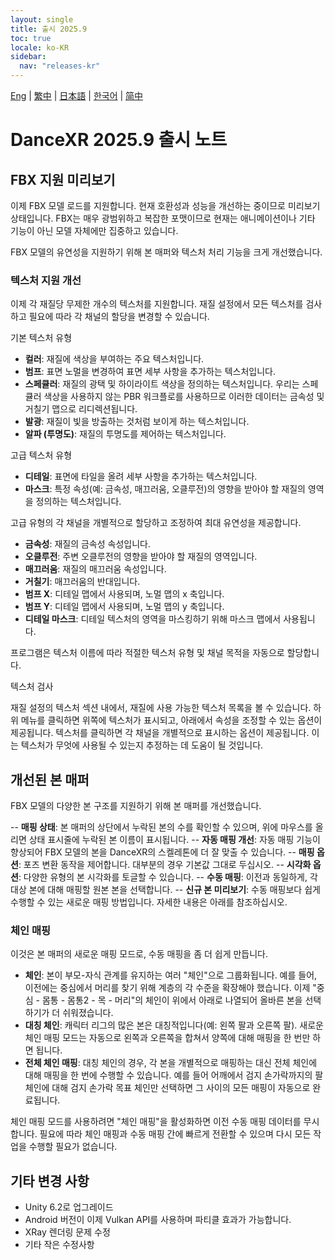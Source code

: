 ```yaml
---
layout: single
title: 출시 2025.9
toc: true
locale: ko-KR
sidebar:
  nav: "releases-kr"
---
```

[Eng](/dancexr/releases/2025.9) | [繁中](/tw/dancexr/releases/2025.9) | [日本語](/jp/dancexr/releases/2025.9) | [한국어](/kr/dancexr/releases/2025.9) | [简中](/zh/dancexr/releases/2025.9)

# DanceXR 2025.9 출시 노트

## FBX 지원 미리보기

이제 FBX 모델 로드를 지원합니다. 현재 호환성과 성능을 개선하는 중이므로 미리보기 상태입니다. FBX는 매우 광범위하고 복잡한 포맷이므로 현재는 애니메이션이나 기타 기능이 아닌 모델 자체에만 집중하고 있습니다.

FBX 모델의 유연성을 지원하기 위해 본 매퍼와 텍스처 처리 기능을 크게 개선했습니다.

### 텍스처 지원 개선

이제 각 재질당 무제한 개수의 텍스처를 지원합니다. 재질 설정에서 모든 텍스처를 검사하고 필요에 따라 각 채널의 할당을 변경할 수 있습니다.

기본 텍스처 유형

- **컬러**: 재질에 색상을 부여하는 주요 텍스처입니다.
- **범프**: 표면 노멀을 변경하여 표면 세부 사항을 추가하는 텍스처입니다.
- **스페큘러**: 재질의 광택 및 하이라이트 색상을 정의하는 텍스처입니다. 우리는 스페큘러 색상을 사용하지 않는 PBR 워크플로를 사용하므로 이러한 데이터는 금속성 및 거칠기 맵으로 리디렉션됩니다.
- **발광**: 재질이 빛을 방출하는 것처럼 보이게 하는 텍스처입니다.
- **알파 (투명도)**: 재질의 투명도를 제어하는 텍스처입니다.

고급 텍스처 유형

- **디테일**: 표면에 타일을 올려 세부 사항을 추가하는 텍스처입니다.
- **마스크**: 특정 속성(예: 금속성, 매끄러움, 오클루전)의 영향을 받아야 할 재질의 영역을 정의하는 텍스처입니다.

고급 유형의 각 채널을 개별적으로 할당하고 조정하여 최대 유연성을 제공합니다.

- **금속성**: 재질의 금속성 속성입니다.
- **오클루전**: 주변 오클루전의 영향을 받아야 할 재질의 영역입니다.
- **매끄러움**: 재질의 매끄러움 속성입니다.
- **거칠기**: 매끄러움의 반대입니다.
- **범프 X**: 디테일 맵에서 사용되며, 노멀 맵의 x 축입니다.
- **범프 Y**: 디테일 맵에서 사용되며, 노멀 맵의 y 축입니다.
- **디테일 마스크**: 디테일 텍스처의 영역을 마스킹하기 위해 마스크 맵에서 사용됩니다.

프로그램은 텍스처 이름에 따라 적절한 텍스처 유형 및 채널 목적을 자동으로 할당합니다.


텍스처 검사

재질 설정의 텍스처 섹션 내에서, 재질에 사용 가능한 텍스처 목록을 볼 수 있습니다. 하위 메뉴를 클릭하면 위쪽에 텍스처가 표시되고, 아래에서 속성을 조정할 수 있는 옵션이 제공됩니다. 텍스처를 클릭하면 각 채널을 개별적으로 표시하는 옵션이 제공됩니다. 이는 텍스처가 무엇에 사용될 수 있는지 추정하는 데 도움이 될 것입니다.

## 개선된 본 매퍼

FBX 모델의 다양한 본 구조를 지원하기 위해 본 매퍼를 개선했습니다.

-- **매핑 상태**: 본 매퍼의 상단에서 누락된 본의 수를 확인할 수 있으며, 위에 마우스를 올리면 상태 표시줄에 누락된 본 이름이 표시됩니다.
-- **자동 매핑 개선**: 자동 매핑 기능이 향상되어 FBX 모델의 본을 DanceXR의 스켈레톤에 더 잘 맞출 수 있습니다.
-- **매핑 옵션**: 포즈 변환 동작을 제어합니다. 대부분의 경우 기본값 그대로 두십시오.
-- **시각화 옵션**: 다양한 유형의 본 시각화를 토글할 수 있습니다.
-- **수동 매핑**: 이전과 동일하게, 각 대상 본에 대해 매핑할 원본 본을 선택합니다.
-- **신규 본 미리보기**: 수동 매핑보다 쉽게 수행할 수 있는 새로운 매핑 방법입니다. 자세한 내용은 아래를 참조하십시오.

### 체인 매핑
이것은 본 매퍼의 새로운 매핑 모드로, 수동 매핑을 좀 더 쉽게 만듭니다.

- **체인**: 본이 부모-자식 관계를 유지하는 여러 "체인"으로 그룹화됩니다. 예를 들어, 이전에는 중심에서 머리를 찾기 위해 계층의 각 수준을 확장해야 했습니다. 이제 "중심 - 몸통 - 몸통2 - 목 - 머리"의 체인이 위에서 아래로 나열되어 올바른 본을 선택하기가 더 쉬워졌습니다.
- **대칭 체인**: 캐릭터 리그의 많은 본은 대칭적입니다(예: 왼쪽 팔과 오른쪽 팔). 새로운 체인 매핑 모드는 자동으로 왼쪽과 오른쪽을 합쳐서 양쪽에 대해 매핑을 한 번만 하면 됩니다.
- **전체 체인 매핑**: 대칭 체인의 경우, 각 본을 개별적으로 매핑하는 대신 전체 체인에 대해 매핑을 한 번에 수행할 수 있습니다. 예를 들어 어깨에서 검지 손가락까지의 팔 체인에 대해 검지 손가락 목표 체인만 선택하면 그 사이의 모든 매핑이 자동으로 완료됩니다.

체인 매핑 모드를 사용하려면 "체인 매핑"을 활성화하면 이전 수동 매핑 데이터를 무시합니다. 필요에 따라 체인 매핑과 수동 매핑 간에 빠르게 전환할 수 있으며 다시 모든 작업을 수행할 필요가 없습니다.


## 기타 변경 사항
- Unity 6.2로 업그레이드
- Android 버전이 이제 Vulkan API를 사용하며 파티클 효과가 가능합니다.
- XRay 렌더링 문제 수정
- 기타 작은 수정사항
